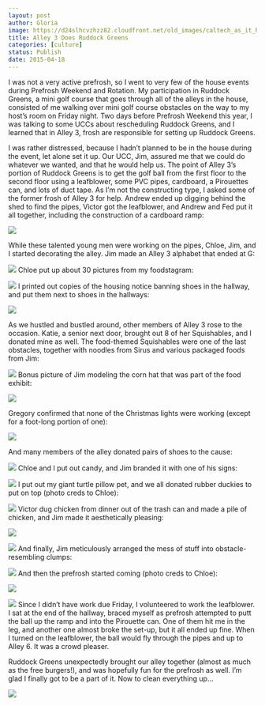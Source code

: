 ```yaml
---
layout: post
author: Gloria
image: https://d24slhcvzhzz82.cloudfront.net/old_images/caltech_as_it_happens/6a0105349b8251970b01b8d100ed60970c.jpg
title: Alley 3 Does Ruddock Greens
categories: [culture]
status: Publish
date: 2015-04-18
---
```


I was not a very active prefrosh, so I went to very few of the house events during Prefrosh Weekend and Rotation. My participation in Ruddock Greens, a mini golf course that goes through all of the alleys in the house, consisted of me walking over mini golf course obstacles on the way to my host’s room on Friday night. Two days before Prefrosh Weekend this year, I was talking to some UCCs about rescheduling Ruddock Greens, and I learned that in Alley 3, frosh are responsible for setting up Ruddock Greens. 

I was rather distressed, because I hadn’t planned to be in the house during the event, let alone set it up. Our UCC, Jim, assured me that we could do whatever we wanted, and that he would help us. The point of Alley 3’s portion of Ruddock Greens is to get the golf ball from the first floor to the second floor using a leafblower, some PVC pipes, cardboard, a Pirouettes can, and lots of duct tape. As I’m not the constructing type, I asked some of the former frosh of Alley 3 for help. Andrew ended up digging behind the shed to find the pipes, Victor got the leafblower, and Andrew and Fed put it all together, including the construction of a cardboard ramp:


![](https://d24slhcvzhzz82.cloudfront.net/old_images/caltech_as_it_happens/6a0105349b8251970b01b8d100ed68970c.jpg)

While these talented young men were working on the pipes, Chloe, Jim, and I started decorating the alley. Jim made an Alley 3 alphabet that ended at G:


![](https://d24slhcvzhzz82.cloudfront.net/old_images/caltech_as_it_happens/6a0105349b8251970b01b7c7775d55970b.jpg)
Chloe put up about 30 pictures from my foodstagram:


![](https://d24slhcvzhzz82.cloudfront.net/old_images/caltech_as_it_happens/6a0105349b8251970b01b8d100ed84970c.jpg)
I printed out copies of the housing notice banning shoes in the hallway, and put them next to shoes in the hallways:


![](https://d24slhcvzhzz82.cloudfront.net/old_images/caltech_as_it_happens/6a0105349b8251970b01b8d100ed97970c.jpg)

As we hustled and bustled around, other members of Alley 3 rose to the occasion. Katie, a senior next door, brought out 8 of her Squishables, and I donated mine as well. The food-themed Squishables were one of the last obstacles, together with noodles from Sirus and various packaged foods from Jim:


![](https://d24slhcvzhzz82.cloudfront.net/old_images/caltech_as_it_happens/6a0105349b8251970b01b7c7775d6e970b.jpg)
Bonus picture of Jim modeling the corn hat that was part of the food exhibit:


![](https://d24slhcvzhzz82.cloudfront.net/old_images/caltech_as_it_happens/6a0105349b8251970b01b7c7775d7c970b.jpg)

Gregory confirmed that none of the Christmas lights were working (except for a foot-long portion of one):


![](https://d24slhcvzhzz82.cloudfront.net/old_images/caltech_as_it_happens/6a0105349b8251970b01b8d100eda2970c.jpg)

And many members of the alley donated pairs of shoes to the cause:


![](https://d24slhcvzhzz82.cloudfront.net/old_images/caltech_as_it_happens/6a0105349b8251970b01bb081b3b9e970d.jpg)
Chloe and I put out candy, and Jim branded it with one of his signs:


![](https://d24slhcvzhzz82.cloudfront.net/old_images/caltech_as_it_happens/6a0105349b8251970b01b8d100edd1970c.jpg)
I put out my giant turtle pillow pet, and we all donated rubber duckies to put on top (photo creds to Chloe):


![](https://d24slhcvzhzz82.cloudfront.net/old_images/caltech_as_it_happens/6a0105349b8251970b01bb081b3bc2970d.jpg)
Victor dug chicken from dinner out of the trash can and made a pile of chicken, and Jim made it aesthetically pleasing:


![](https://d24slhcvzhzz82.cloudfront.net/old_images/caltech_as_it_happens/6a0105349b8251970b01b7c7775db8970b.jpg)

![](https://d24slhcvzhzz82.cloudfront.net/old_images/caltech_as_it_happens/6a0105349b8251970b01b7c7775dc6970b.jpg)
And finally, Jim meticulously arranged the mess of stuff into obstacle-resembling clumps:


![](https://d24slhcvzhzz82.cloudfront.net/old_images/caltech_as_it_happens/6a0105349b8251970b01b8d100ede5970c.jpg)
And then the prefrosh started coming (photo creds to Chloe):


![](https://d24slhcvzhzz82.cloudfront.net/old_images/caltech_as_it_happens/6a0105349b8251970b01b8d100ee07970c.jpg)

![](https://d24slhcvzhzz82.cloudfront.net/old_images/caltech_as_it_happens/6a0105349b8251970b01b7c7775de1970b.jpg)
Since I didn’t have work due Friday, I volunteered to work the leafblower. I sat at the end of the hallway, braced myself as prefrosh attempted to putt the ball up the ramp and into the Pirouette can. One of them hit me in the leg, and another one almost broke the set-up, but it all ended up fine. When I turned on the leafblower, the ball would fly through the pipes and up to Alley 6. It was a crowd pleaser.

Ruddock Greens unexpectedly brought our alley together (almost as much as the free burgers!), and was hopefully fun for the prefrosh as well. I’m glad I finally got to be a part of it. Now to clean everything up...


![](https://d24slhcvzhzz82.cloudfront.net/old_images/caltech_as_it_happens/6a0105349b8251970b01bb081b3d11970d.jpg)
